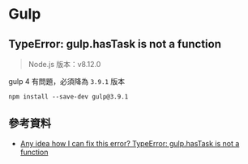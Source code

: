 # Gulp


## TypeError: gulp.hasTask is not a function

> Node.js 版本：v8.12.0

gulp 4 有問題，必須降為 `3.9.1` 版本

```shell
npm install --save-dev gulp@3.9.1
```


## 參考資料
* [Any idea how I can fix this error? TypeError: gulp.hasTask is not a function](https://laracasts.com/discuss/channels/elixir/any-idea-how-i-can-fix-this-error-typeerror-gulphastask-is-not-a-function)
